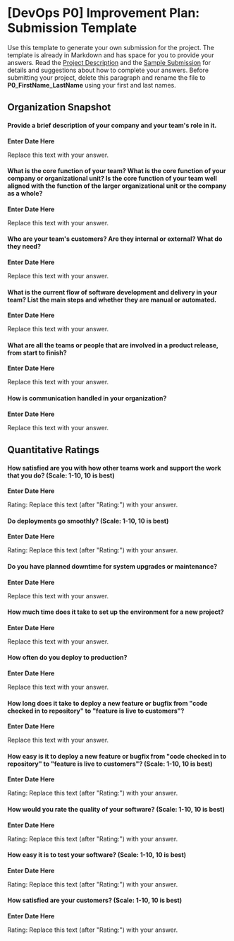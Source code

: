 # [DevOps P0] Improvement Plan: Submission Template

Use this template to generate your own submission for the project. The template is already in Markdown and has space for you to provide your answers. Read the [Project Description](P0_Improvement_Plan.md) and the [Sample Submission](P0_Sample_Submission.md) for details and suggestions about how to complete your answers. Before submitting your project, delete this paragraph and rename the file to **P0_FirstName_LastName** using your first and last names. 

## Organization Snapshot

#### Provide a brief description of your company and your team's role in it.

**Enter Date Here** 

Replace this text with your answer. 

#### What is the core function of your team? What is the core function of your company or organizational unit? Is the core function of your team well aligned with the function of the larger organizational unit or the company as a whole?

**Enter Date Here** 

Replace this text with your answer. 

#### Who are your team's customers? Are they internal or external? What do they need?

**Enter Date Here** 

Replace this text with your answer. 

#### What is the current flow of software development and delivery in your team? List the main steps and whether they are manual or automated. 

**Enter Date Here** 

Replace this text with your answer. 

#### What are all the teams or people that are involved in a product release, from start to finish? 

**Enter Date Here** 

Replace this text with your answer. 

#### How is communication handled in your organization? 

**Enter Date Here** 

Replace this text with your answer. 

## Quantitative Ratings

#### How satisfied are you with how other teams work and support the work that you do? (Scale: 1-10, 10 is best)

**Enter Date Here** 

Rating: Replace this text (after "Rating:") with your answer. 

#### Do deployments go smoothly? (Scale: 1-10, 10 is best)

**Enter Date Here** 

Rating: Replace this text (after "Rating:") with your answer. 

#### Do you have planned downtime for system upgrades or maintenance? 

**Enter Date Here** 

Replace this text with your answer. 

#### How much time does it take to set up the environment for a new project? 

**Enter Date Here** 

Replace this text with your answer. 

#### How often do you deploy to production? 

**Enter Date Here** 

Replace this text with your answer. 

#### How long does it take to deploy a new feature or bugfix from "code checked in to repository" to "feature is live to customers"? 

**Enter Date Here** 

Replace this text with your answer. 

#### How easy is it to deploy a new feature or bugfix from "code checked in to repository" to "feature is live to customers"? (Scale: 1-10, 10 is best)

**Enter Date Here** 

Rating: Replace this text (after "Rating:") with your answer. 

#### How would you rate the quality of your software? (Scale: 1-10, 10 is best)

**Enter Date Here** 

Rating: Replace this text (after "Rating:") with your answer. 

#### How easy it is to test your software? (Scale: 1-10, 10 is best)

**Enter Date Here** 

Rating: Replace this text (after "Rating:") with your answer. 

#### How satisfied are your customers? (Scale: 1-10, 10 is best) 

**Enter Date Here** 

Rating: Replace this text (after "Rating:") with your answer. 
